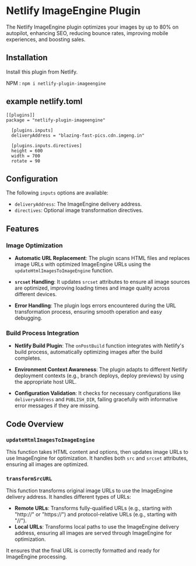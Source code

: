 # Netlify ImageEngine Plugin

The Netlify ImageEngine plugin optimizes your images by up to 80% on autopilot,
enhancing SEO, reducing bounce rates, improving mobile experiences, and boosting
sales.

## Installation

Install this plugin from Netlify.

NPM :
```npm i netlify-plugin-imageengine```

## example netlify.toml
```
[[plugins]]
package = "netlify-plugin-imageengine"

  [plugins.inputs]
  deliveryAddress = "blazing-fast-pics.cdn.imgeng.in"

  [plugins.inputs.directives]
  height = 600
  width = 700
  rotate = 90
```

## Configuration

The following `inputs` options are available:

- `deliveryAddress`: The ImageEngine delivery address.
- `directives`: Optional image transformation directives.

## Features

### Image Optimization

- **Automatic URL Replacement**: The plugin scans HTML files and replaces image
  URLs with optimized ImageEngine URLs using the `updateHtmlImagesToImageEngine`
  function.
- **`srcset` Handling**: It updates `srcset` attributes to ensure all image
  sources are optimized, improving loading times and image quality across
  different devices.

- **Error Handling**: The plugin logs errors encountered during the URL
  transformation process, ensuring smooth operation and easy debugging.

### Build Process Integration

- **Netlify Build Plugin**: The `onPostBuild` function integrates with Netlify's
  build process, automatically optimizing images after the build completes.

- **Environment Context Awareness**: The plugin adapts to different Netlify
  deployment contexts (e.g., branch deploys, deploy previews) by using the
  appropriate host URL.

- **Configuration Validation**: It checks for necessary configurations like
  `deliveryAddress` and `PUBLISH_DIR`, failing gracefully with informative error
  messages if they are missing.

## Code Overview

### `updateHtmlImagesToImageEngine`

This function takes HTML content and options, then updates image URLs to use
ImageEngine for optimization. It handles both `src` and `srcset` attributes,
ensuring all images are optimized.

### `transformSrcURL`

This function transforms original image URLs to use the ImageEngine delivery
address. It handles different types of URLs:

- **Remote URLs**: Transforms fully-qualified URLs (e.g., starting with
  "http://" or "https://") and protocol-relative URLs (e.g., starting with
  "//").
- **Local URLs**: Transforms local paths to use the ImageEngine delivery
  address, ensuring all images are served through ImageEngine for optimization.

It ensures that the final URL is correctly formatted and ready for ImageEngine
processing.
